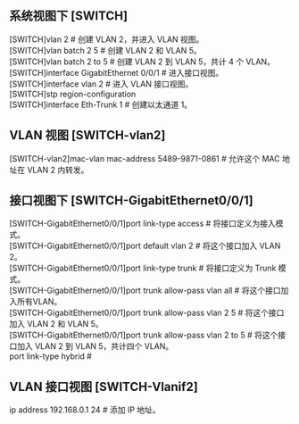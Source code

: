 ## 系统视图下 [SWITCH]    
[SWITCH]vlan 2  # 创建 VLAN 2，并进入 VLAN 视图。    
[SWITCH]vlan batch 2 5  # 创建 VLAN 2 和 VLAN 5。    
[SWITCH]vlan batch 2 to 5  # 创建 VLAN 2 到 VLAN 5，共计 4 个 VLAN。    
[SWITCH]interface GigabitEthernet 0/0/1  # 进入接口视图。    
[SWITCH]interface vlan 2  # 进入 VLAN 接口视图。    
[SWITCH]stp region-configuration    
[SWITCH]interface Eth-Trunk 1  # 创建以太通道 1。    
## VLAN 视图 [SWITCH-vlan2]    
[SWITCH-vlan2]mac-vlan mac-address 5489-9871-0861 # 允许这个 MAC 地址在 VLAN 2 内转发。    

## 接口视图下 [SWITCH-GigabitEthernet0/0/1]    

[SWITCH-GigabitEthernet0/0/1]port link-type access  # 将接口定义为接入模式。    
[SWITCH-GigabitEthernet0/0/1]port default vlan 2  # 将这个接口加入 VLAN 2。    
[SWITCH-GigabitEthernet0/0/1]port link-type trunk  # 将接口定义为 Trunk 模式。    
[SWITCH-GigabitEthernet0/0/1]port trunk allow-pass vlan all  # 将这个接口加入所有VLAN。    
[SWITCH-GigabitEthernet0/0/1]port trunk allow-pass vlan 2 5  # 将这个接口加入 VLAN 2 和 VLAN 5。    
[SWITCH-GigabitEthernet0/0/1]port trunk allow-pass vlan 2 to 5  # 将这个接口加入 VLAN 2 到 VLAN 5，共计四个 VLAN。    
port link-type hybrid  #     
## VLAN 接口视图 [SWITCH-Vlanif2]    
ip address 192.168.0.1 24  # 添加 IP 地址。    